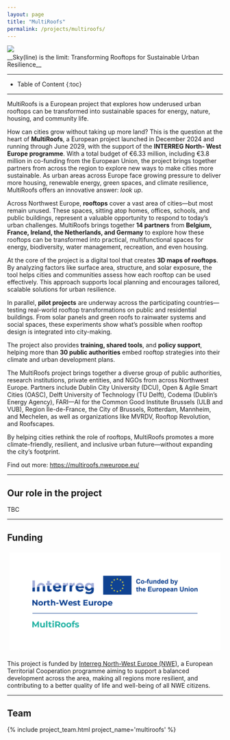 ```yaml
---
layout: page
title: "MultiRoofs"
permalink: /projects/multiroofs/
---
```


<div class="row">
  <div class="col-sm-8 col-xs-8"><img class="img-responsive" src="{{ "img/cover.jpg" }}"></div>
</div>
__Sky(line) is the limit: Transforming Rooftops for Sustainable Urban Resilience__

- - -

* Table of Content
{:toc}

- - -


MultiRoofs is a European project that explores how underused urban rooftops can be transformed into sustainable spaces for energy, nature, housing, and community life.

How can cities grow without taking up more land? This is the question at the heart of **MultiRoofs**, a European project launched in December 2024 and running through June 2029, with the support of the **INTERREG North- West Europe programme**. With a total budget of €6.33 million, including €3.8 million in co-funding from the European Union, the project brings together partners from across the region to explore new ways to make cities more sustainable. As urban areas across Europe face growing pressure to deliver more housing, renewable energy, green spaces, and climate resilience, MultiRoofs offers an innovative answer: *look up*.

Across Northwest Europe, **rooftops** cover a vast area of cities—but most remain unused. These spaces, sitting atop homes, offices, schools, and public buildings, represent a valuable opportunity to respond to today’s urban challenges. MultiRoofs brings together **14 partners** from **Belgium, France, Ireland, the Netherlands, and Germany** to explore how these rooftops can be transformed into practical, multifunctional spaces for energy, biodiversity, water management, recreation, and even housing.

At the core of the project is a digital tool that creates **3D maps of rooftops**. By analyzing factors like surface area, structure, and solar exposure, the tool helps cities and communities assess how each rooftop can be used effectively. This approach supports local planning and encourages tailored, scalable solutions for urban resilience.

In parallel, **pilot projects** are underway across the participating countries— testing real-world rooftop transformations on public and residential buildings. From solar panels and green roofs to rainwater systems and social spaces, these experiments show what’s possible when rooftop design is integrated into city-making.

The project also provides **training, shared tools**, and **policy support**, helping more than **30 public authorities** embed rooftop strategies into their climate and urban development plans.

The MultiRoofs project brings together a diverse group of public authorities, research institutions, private entities, and NGOs from across Northwest Europe. Partners include Dublin City University (DCU), Open & Agile Smart Cities (OASC), Delft University of Technology (TU Delft), Codema (Dublin’s Energy Agency), FARI—AI for the Common Good Institute Brussels (ULB and VUB), Region Île-de-France, the City of Brussels, Rotterdam, Mannheim, and Mechelen, as well as organizations like MVRDV, Rooftop Revolution, and Roofscapes.

By helping cities rethink the role of rooftops, MultiRoofs promotes a more climate-friendly, resilient, and inclusive urban future—without expanding the city’s footprint.

Find out more: <https://multiroofs.nweurope.eu/>

- - -
## Our role in the project

TBC

- - -
## Funding

<div class="row">
<div style="padding:5px" class="col-md-4 col-sm-6 col-xs-8"><img src="img/logo_multiroofs.png" alt="EU logo" ></div>
</div>

This project is funded by [Interreg North-West Europe (NWE)](https://www.nweurope.eu/), a European Territorial Cooperation programme aiming to support a balanced development across the area, making all regions more resilient, and contributing to a better quality of life and well-being of all NWE citizens.

- - -

## Team

<div class="row">
    {% include project_team.html project_name='multiroofs' %} 
</div>  
  
